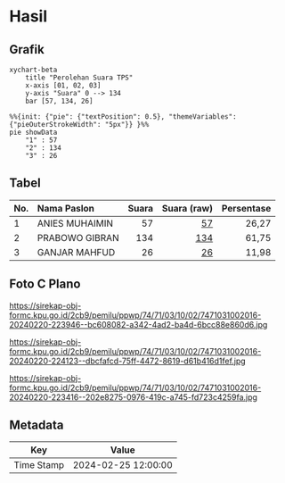 # Hasil

## Grafik

```mermaid
xychart-beta
    title "Perolehan Suara TPS"
    x-axis [01, 02, 03]
    y-axis "Suara" 0 --> 134
    bar [57, 134, 26]
```

```mermaid
%%{init: {"pie": {"textPosition": 0.5}, "themeVariables": {"pieOuterStrokeWidth": "5px"}} }%%
pie showData
    "1" : 57
    "2" : 134
    "3" : 26
```

## Tabel

| No. | Nama Paslon    | Suara | Suara (raw) | Persentase |
|:--- |:-------------- | -----:| -----------:| ----------:|
| 1   | ANIES MUHAIMIN | 57    | [57][p-1]   | 26,27      |
| 2   | PRABOWO GIBRAN | 134   | [134][p-2]  | 61,75      |
| 3   | GANJAR MAHFUD  | 26    | [26][p-3]   | 11,98      |


[p-1]: https://github.com/gigit-pemilu/pemilu-2024-74-sulawesi-tenggara/blob/main/pilpres/hitung-suara/sub/74-sulawesi-tenggara/sub/71-kota-kendari/sub/03-baruga/sub/1002-lepo-lepo/sub/016-tps/sub/paslon-1.txt
[p-2]: https://github.com/gigit-pemilu/pemilu-2024-74-sulawesi-tenggara/blob/main/pilpres/hitung-suara/sub/74-sulawesi-tenggara/sub/71-kota-kendari/sub/03-baruga/sub/1002-lepo-lepo/sub/016-tps/sub/paslon-2.txt
[p-3]: https://github.com/gigit-pemilu/pemilu-2024-74-sulawesi-tenggara/blob/main/pilpres/hitung-suara/sub/74-sulawesi-tenggara/sub/71-kota-kendari/sub/03-baruga/sub/1002-lepo-lepo/sub/016-tps/sub/paslon-3.txt

## Foto C Plano

https://sirekap-obj-formc.kpu.go.id/2cb9/pemilu/ppwp/74/71/03/10/02/7471031002016-20240220-223946--bc608082-a342-4ad2-ba4d-6bcc88e860d6.jpg

https://sirekap-obj-formc.kpu.go.id/2cb9/pemilu/ppwp/74/71/03/10/02/7471031002016-20240220-224123--dbcfafcd-75ff-4472-8619-d61b416d1fef.jpg

https://sirekap-obj-formc.kpu.go.id/2cb9/pemilu/ppwp/74/71/03/10/02/7471031002016-20240220-223416--202e8275-0976-419c-a745-fd723c4259fa.jpg


## Metadata

| Key        | Value               |
| ---------- | ------------------- |
| Time Stamp | 2024-02-25 12:00:00 |



